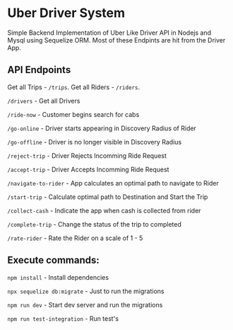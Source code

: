 # Uber Driver System

Simple Backend Implementation of Uber Like Driver API in Nodejs and Mysql using Sequelize ORM.
Most of these Endpints are hit from the Driver App.


## API Endpoints

Get all Trips - `/trips`. 
Get all Riders - `/riders`. 

`/drivers` - Get all Drivers

`/ride-now` - Customer begins search for cabs

`/go-online` - Driver starts appearing in Discovery Radius of Rider

`/go-offline` - Driver is no longer visible in Discovery Radius

`/reject-trip` - Driver Rejects Incomming Ride Request

`/accept-trip` - Driver Accepts Incomming Ride Request

`/navigate-to-rider` - App calculates an optimal path to navigate to Rider

`/start-trip` - Calculate optimal path to Destination and Start the Trip

`/collect-cash` - Indicate the app when cash is collected from rider

`/complete-trip` - Change the status of the trip to completed

`/rate-rider` - Rate the Rider on a scale of 1 - 5


## Execute commands:

`npm install` - Install dependencies

`npx sequelize db:migrate` - Just to run the migrations

`npm run dev` - Start dev server and run the migrations

`npm run test-integration` - Run test's
